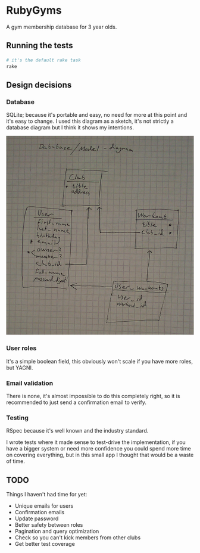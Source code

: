 # RubyGyms

A gym membership database for 3 year olds.

## Running the tests

```bash
# it's the default rake task
rake
```

## Design decisions

### Database

SQLite; because it's portable and easy, no need for more at this point and it's
easy to change. I used this diagram as a sketch, it's not strictly a database
diagram but I think it shows my intentions.

![](diagram.jpg)

### User roles

It's a simple boolean field, this obviously won't scale if you have more
roles, but YAGNI.

### Email validation

There is none, it's almost impossible to do this completely right, so
it is recommended to just send a confirmation email to verify.

### Testing

RSpec because it's well known and the industry standard.

I wrote tests where it made sense to test-drive the implementation, if you have
a bigger system or need more confidence you could spend more time on covering
everything, but in this small app I thought that would be a waste of time.

## TODO

Things I haven't had time for yet:

* Unique emails for users
* Confirmation emails
* Update password
* Better safety between roles
* Pagination and query optimization
* Check so you can't kick members from other clubs
* Get better test coverage
